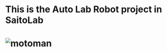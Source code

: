 # This is the Auto Lab Robot project in SaitoLab

#  ![motoman](/Users/Alpaca/Desktop/Research/MotoMan_CSDA10F/AutoLabRob_CSDA10Fmotoman/motoman.png)